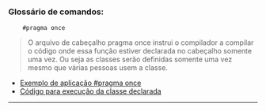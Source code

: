 ### Glossário de comandos:

        #pragma once

> O arquivo de cabeçalho pragma once instrui o compilador a compilar o código onde essa função estiver declarada no cabeçalho somente uma vez. Ou seja as classes serão definidas somente uma vez mesmo que várias pessoas usem a classe.

- [Exemplo de aplicação #pragma once](https://github.com/ThreeDP/IFSP---Material-de-Estudo/blob/master/Linguagem%20de%20Programação/C%20Plus%20Plus/PROGRAMAS/CLASSES/CLASSE_01.cpp)
- [Código para execução da classe declarada](https://github.com/ThreeDP/IFSP---Material-de-Estudo/blob/master/Linguagem%20de%20Programação/C%20Plus%20Plus/PROGRAMAS/CLASSES/RUNCLASSE_01.cpp)      
___________________________________________________________

